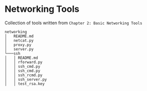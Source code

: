 # Networking Tools

Collection of tools written from `Chapter 2: Basic Networking Tools`

```
networking
│   README.md
│   netcat.py    
│   proxy.py
│   server.py
└───ssh
│   │ README.md
│   │ rforward.py
│   │ ssh_cmd.py
│   │ ssh_cmd.py
│   │ ssh_rcmd.py
│   │ ssh_server.py
│   │ test_rsa.key
```
